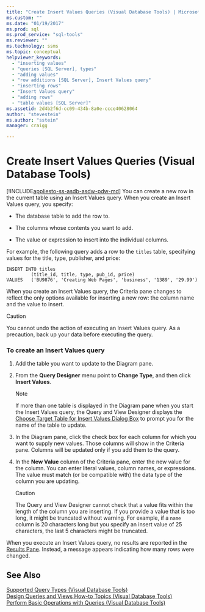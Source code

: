 ```yaml
---
title: "Create Insert Values Queries (Visual Database Tools) | Microsoft Docs"
ms.custom: ""
ms.date: "01/19/2017"
ms.prod: sql
ms.prod_service: "sql-tools"
ms.reviewer: ""
ms.technology: ssms
ms.topic: conceptual
helpviewer_keywords: 
  - "inserting values"
  - "queries [SQL Server], types"
  - "adding values"
  - "row additions [SQL Server], Insert Values query"
  - "inserting rows"
  - "Insert Values query"
  - "adding rows"
  - "table values [SQL Server]"
ms.assetid: 2d4b2f6d-cc09-434b-8a0e-ccce40628064
author: "stevestein"
ms.author: "sstein"
manager: craigg

---
```

# Create Insert Values Queries (Visual Database Tools)
[!INCLUDE[appliesto-ss-asdb-asdw-pdw-md](../../includes/appliesto-ss-asdb-asdw-pdw-md.md)]
You can create a new row in the current table using an Insert Values query. When you create an Insert Values query, you specify:  
  
-   The database table to add the row to.  
  
-   The columns whose contents you want to add.  
  
-   The value or expression to insert into the individual columns.  
  
For example, the following query adds a row to the `titles` table, specifying values for the title, type, publisher, and price:  
  
```  
INSERT INTO titles  
         (title_id, title, type, pub_id, price)  
VALUES   ('BU9876', 'Creating Web Pages', 'business', '1389', '29.99')  
```  
  
When you create an Insert Values query, the Criteria pane changes to reflect the only options available for inserting a new row: the column name and the value to insert.  
  
> [!CAUTION]  
> You cannot undo the action of executing an Insert Values query. As a precaution, back up your data before executing the query.  
  
### To create an Insert Values query  
  
1.  Add the table you want to update to the Diagram pane.  
  
2.  From the **Query Designer** menu point to **Change Type**, and then click **Insert Values**.  
  
    > [!NOTE]  
    > If more than one table is displayed in the Diagram pane when you start the Insert Values query, the Query and View Designer displays the [Choose Target Table for Insert Values Dialog Box](../../ssms/visual-db-tools/choose-target-table-for-insert-values-dialog-box-visual-database-tools.md) to prompt you for the name of the table to update.  
  
3.  In the Diagram pane, click the check box for each column for which you want to supply new values. Those columns will show in the Criteria pane. Columns will be updated only if you add them to the query.  
  
4.  In the **New Value** column of the Criteria pane, enter the new value for the column. You can enter literal values, column names, or expressions. The value must match (or be compatible with) the data type of the column you are updating.  
  
    > [!CAUTION]  
    > The Query and View Designer cannot check that a value fits within the length of the column you are inserting. If you provide a value that is too long, it might be truncated without warning. For example, if a `name` column is 20 characters long but you specify an insert value of 25 characters, the last 5 characters might be truncated.  
  
When you execute an Insert Values query, no results are reported in the [Results Pane](../../ssms/visual-db-tools/results-pane-visual-database-tools.md). Instead, a message appears indicating how many rows were changed.  
  
## See Also  
[Supported Query Types &#40;Visual Database Tools&#41;](../../ssms/visual-db-tools/supported-query-types-visual-database-tools.md)  
[Design Queries and Views How-to Topics &#40;Visual Database Tools&#41;](../../ssms/visual-db-tools/design-queries-and-views-how-to-topics-visual-database-tools.md)  
[Perform Basic Operations with Queries &#40;Visual Database Tools&#41;](../../ssms/visual-db-tools/perform-basic-operations-with-queries-visual-database-tools.md)  
  
